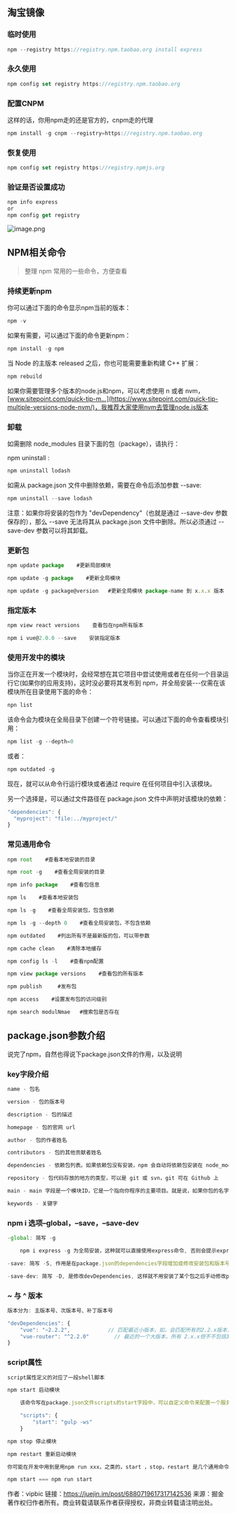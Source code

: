 ## 淘宝镜像

### 临时使用

```js
npm --registry https://registry.npm.taobao.org install express
```

### 永久使用

```js
npm config set registry https://registry.npm.taobao.org
```

### 配置CNPM

这样的话，你用npm走的还是官方的，cnpm走的代理

```js
npm install -g cnpm --registry=https://registry.npm.taobao.org
```

### 恢复使用

```js
npm config set registry https://registry.npmjs.org
```

### 验证是否设置成功

```js
npm info express
or
npm config get registry
```

![image.png](https:////p3-juejin.byteimg.com/tos-cn-i-k3u1fbpfcp/844cb3c946c94395993c81034e007e39~tplv-k3u1fbpfcp-zoom-1.image)

## NPM相关命令

> 整理 npm 常用的一些命令，方便查看

### 持续更新npm

你可以通过下面的命令显示npm当前的版本：

```js
npm -v
```

如果有需要，可以通过下面的命令更新npm：

```js
npm install -g npm
```

当 Node 的主版本 released 之后，你也可能需要重新构建 C++ 扩展：

```js
npm rebuild
```

如果你需要管理多个版本的node.js和npm，可以考虑使用 n 或者 nvm，[www.sitepoint.com/quick-tip-m…](https://www.sitepoint.com/quick-tip-multiple-versions-node-nvm/)，我推荐大家使用nvm去管理node.js版本

### 卸载

如需删除 node_modules 目录下面的包（package），请执行：

npm uninstall :

```js
npm uninstall lodash
```

如需从 package.json 文件中删除依赖，需要在命令后添加参数 --save:

```js
npm uninstall --save lodash
```

注意：如果你将安装的包作为 "devDependency"（也就是通过 --save-dev 参数保存的），那么 --save 无法将其从 package.json 文件中删除。所以必须通过 --save-dev 参数可以将其卸载。

### 更新包

```js
npm update package    #更新局部模块

npm update -g package    #更新全局模块

npm update -g package@version   #更新全局模块 package-name 到 x.x.x 版本
```

### 指定版本

```js
npm view react versions    查看包在npm所有版本

npm i vue@2.0.0 --save    安装指定版本
```

### 使用开发中的模块

当你正在开发一个模块时，会经常想在其它项目中尝试使用或者在任何一个目录运行它(如果你的应用支持)，这时没必要将其发布到 npm，并全局安装---仅需在该模块所在目录使用下面的命令：

```js
npn list
```

该命令会为模块在全局目录下创建一个符号链接。可以通过下面的命令查看模块引用：

```js
npm list -g --depth=0
```

或者：

```js
npm outdated -g
```

现在，就可以从命令行运行模块或者通过 require 在任何项目中引入该模块。

另一个选择是，可以通过文件路径在 package.json 文件中声明对该模块的依赖：

```js
"dependencies": {
  "myproject": "file:../myproject/"
}
```

### 常见通用命令

```js
npm root    #查看本地安装的目录

npm root -g    #查看全局安装的目录

npm info package    #查看包信息

npm ls    #查看本地安装包

npm ls -g    #查看全局安装包，包含依赖

npm ls -g --depth 0    #查看全局安装包，不包含依赖

npm outdated    #列出所有不是最新版的包，可以带参数

npm cache clean    #清除本地缓存

npm config ls -l    #查看npm配置

npm view package versions    #查看包的所有版本

npm publish     #发布包

npm access    #设置发布包的访问级别

npm search modulNmae   #搜索包是否存在
```

## package.json参数介绍

说完了npm，自然也得说下package.json文件的作用，以及说明

### key字段介绍

```js
name - 包名

version - 包的版本号

description - 包的描述

homepage - 包的官网 url 

author - 包的作者姓名

contributors - 包的其他贡献者姓名

dependencies - 依赖包列表。如果依赖包没有安装，npm 会自动将依赖包安装在 node_module 目录下

repository - 包代码存放的地方的类型，可以是 git 或 svn，git 可在 Github 上

main - main 字段是一个模块ID，它是一个指向你程序的主要项目。就是说，如果你包的名字叫 express，然后用户安装它，然后require("express")

keywords - 关键字
```

### npm i 选项–global，–save，–save-dev

```js
-global: 简写 -g

    npm i express -g 为全局安装，这种就可以直接使用express命令, 否则会提示express不是内部或外部命令

-save: 简写 -S, 作用是在package.json的dependencies字段增加或修改安装包和版本号

-save-dev: 简写 -D, 是修改devDependencies, 这样就不用安装了某个包之后手动修改package.json
```

### ~ 与 ^ 版本

```js
版本分为: 主版本号、次版本号、补丁版本号

"devDependencies": {
    "vue": "~2.2.2",            // 匹配最近小版本，如，会匹配所有的2.2.x版本，但最高不会匹配2.3.0
    "vue-router": "^2.2.0"        // 最近的一个大版本，所有 2.x.x但不不包括3.0.0，相当于 2.0.0 <= version < 3.0.0
}
```

### script属性

```js
script属性定义的对应了一段shell脚本

npm start 启动模块

    该命令写在package.json文件scripts的start字段中，可以自定义命令来配置一个服务器环境和安装一系列的必要程序

    "scripts": {
        "start": "gulp -ws"
    }

npm stop 停止模块

npm restart 重新启动模块

你可能在开发中用到是用npm run xxx，之类的，start ，stop，restart 是几个通用命令，阔以不用加run

npm start === npm run start
```


作者：vipbic
链接：https://juejin.im/post/6880719617317142536
来源：掘金
著作权归作者所有。商业转载请联系作者获得授权，非商业转载请注明出处。
